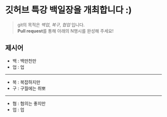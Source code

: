 # 깃허브 특강 백일장을 개최합니다 :)
> git의 목적은 *백업*, *복구*, *협업* 입니다.  
> **Pull request**를 통해 아래의 N행시를 완성해 주세요!
## 제시어
- 백 : 백만천만
- 업 : 업
---
- 복 : 복잡하지만
- 구 : 구월에는 취뽀
---
- 협 : 협의는 좋지만
- 업 : 업
